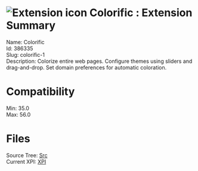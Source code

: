 # ![Extension icon](https://addons.thunderbird.net/user-media/addon_icons/386/386335-64.png?modified=1509808635) Colorific : Extension Summary

Name: Colorific  
Id: 386335  
Slug: colorific-1  
Description: Colorize entire web pages. Configure themes using sliders and drag-and-drop. Set domain preferences for automatic coloration.
  

# Compatibility
Min: 35.0  
Max: 56.0  

# Files

Source Tree: [Src](C:/Dev/Thunderbird/ThunderKdB/xall/xOther/386335-colorific-1/src)  
Current XPI: [XPI](C:/Dev/Thunderbird/ThunderKdB/xall/xOther/386335-colorific-1/xpi)  



